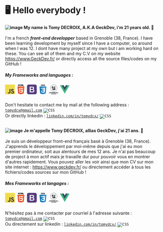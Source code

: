# 🖥️ Hello **everybody** !  
#### ![image](https://geckdev.fr/england-s.png)  My name is **Tomy DECROIX**, A.K.A **GeckDev**, i'm 21 years old. 🦎  
I'm a french ***front-end developper*** based in Grenoble (38, France). 
I have been learning development by myself since I have a computer, so around when I was 12.
 I dont have many project at my own but i am working hard on these. 
 You can see all of them and my C.V on my website https://www.GeckDev.fr/ or directly access all the source files/codes on my GitHub !  
 
 ##### My Frameworks and languages :  
<code><img height="32" src="https://raw.githubusercontent.com/github/explore/80688e429a7d4ef2fca1e82350fe8e3517d3494d/topics/javascript/javascript.png" alt="Javascript"/></code>
<code><img height="32" src="https://raw.githubusercontent.com/github/explore/80688e429a7d4ef2fca1e82350fe8e3517d3494d/topics/html/html.png" alt="HTML5"/></code>
<code><img height="32" src="https://raw.githubusercontent.com/github/explore/80688e429a7d4ef2fca1e82350fe8e3517d3494d/topics/bootstrap/bootstrap.png" alt="Bootstrap"/></code>
<code><img height="32" src="https://raw.githubusercontent.com/github/explore/80688e429a7d4ef2fca1e82350fe8e3517d3494d/topics/css/css.png" alt="CSS"/></code>
<code><img height="32" src="https://raw.githubusercontent.com/github/explore/80688e429a7d4ef2fca1e82350fe8e3517d3494d/topics/unreal-engine/unreal-engine.png" alt="CSS"/></code>
<code><img height="32" src="https://raw.githubusercontent.com/github/explore/80688e429a7d4ef2fca1e82350fe8e3517d3494d/topics/vue/vue.png" alt="CSS"/></code>    
###
Don't hesitate to contact me by mail at the following address  : 
<code><a href="mailto:tomydcx@gmail.com">tomydcx@gmail.com</a></code> <code><img height="32" src="https://upload.wikimedia.org/wikipedia/commons/thumb/8/8c/Gmail_Icon_%282013-2020%29.svg/1200px-Gmail_Icon_%282013-2020%29.svg.png" alt="CSS"/></code>  
Or directly linkedin :
 <code><a href="linkedin.com/in/tomydcx">linkedin.com/in/tomydcx/</a></code> <code><img height="32" src="https://upload.wikimedia.org/wikipedia/commons/thumb/c/ca/LinkedIn_logo_initials.png/800px-LinkedIn_logo_initials.png" alt="CSS"/></code> 
##  
##  
#### ![image](https://geckdev.fr/fra.png)  Je m'appelle Tomy DECROIX, allias **GeckDev**, j'ai 21 ans. 🦎  
 Je suis un développeur front-end français basé à Grenoble (38, France).
 J'apprends le développement par moi-même depuis que j'ai eu mon premier ordinateur, soit aux alentours de mes 12 ans.
 Je n'ai pas beaucoup de project à mon actif mais je travaille dur pour pouvoir vous en montrer d'autres rapidement.
 Vous pouvez aller les voir ainsi que mon CV sur mon site internet : https://www.geckdev.fr/ ou directement accéder à tous les fichiers/codes sources sur mon GitHub !
 
  ##### Mes Frameworks et langages :  
<code><img height="32" src="https://raw.githubusercontent.com/github/explore/80688e429a7d4ef2fca1e82350fe8e3517d3494d/topics/javascript/javascript.png" alt="Javascript"/></code>
<code><img height="32" src="https://raw.githubusercontent.com/github/explore/80688e429a7d4ef2fca1e82350fe8e3517d3494d/topics/html/html.png" alt="HTML5"/></code>
<code><img height="32" src="https://raw.githubusercontent.com/github/explore/80688e429a7d4ef2fca1e82350fe8e3517d3494d/topics/bootstrap/bootstrap.png" alt="Bootstrap"/></code>
<code><img height="32" src="https://raw.githubusercontent.com/github/explore/80688e429a7d4ef2fca1e82350fe8e3517d3494d/topics/css/css.png" alt="CSS"/></code>
<code><img height="32" src="https://raw.githubusercontent.com/github/explore/80688e429a7d4ef2fca1e82350fe8e3517d3494d/topics/unreal-engine/unreal-engine.png" alt="CSS"/></code>
<code><img height="32" src="https://raw.githubusercontent.com/github/explore/80688e429a7d4ef2fca1e82350fe8e3517d3494d/topics/vue/vue.png" alt="CSS"/></code>  
###
N'hésitez pas à me contacter par courriel à l'adresse suivante : 
<code><a href="mailto:tomydcx@gmail.com">tomydcx@gmail.com</a></code> <code><img height="32" src="https://upload.wikimedia.org/wikipedia/commons/thumb/8/8c/Gmail_Icon_%282013-2020%29.svg/1200px-Gmail_Icon_%282013-2020%29.svg.png" alt="CSS"/></code>  
Ou directement sur linkedin :
 <code><a href="linkedin.com/in/tomydcx">linkedin.com/in/tomydcx/</a></code> <code><img height="32" src="https://upload.wikimedia.org/wikipedia/commons/thumb/c/ca/LinkedIn_logo_initials.png/800px-LinkedIn_logo_initials.png" alt="CSS"/></code> 
